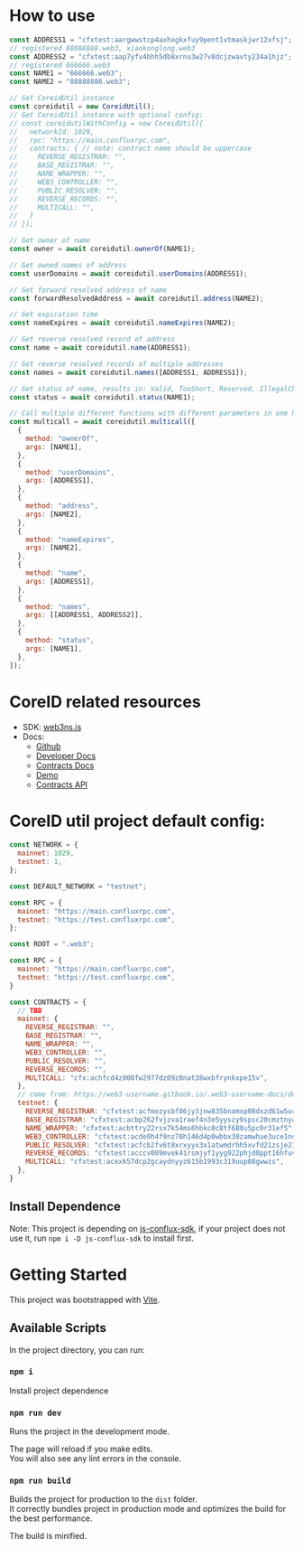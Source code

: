 # How to use
```javascript
const ADDRESS1 = "cfxtest:aargwwstcp4axhxgkxfuy9pent1vtmaskjwr12xfsj"; 
// registered 88888888.web3, xiaokonglong.web3
const ADDRESS2 = "cfxtest:aap7yfv4bhh5db8xrnu3w27v8dcjzwavty234a1hjz"; 
// registered 666666.web3
const NAME1 = "666666.web3";
const NAME2 = "88888888.web3";

// Get CoreidUtil instance
const coreidutil = new CoreidUtil();
// Get CoreidUtil instance with optional config:
// const coreidutilWithConfig = new CoreidUtil({
//   networkId: 1029,
//   rpc: "https://main.confluxrpc.com",
//   contracts: { // note: contract name should be uppercase
//     REVERSE_REGISTRAR: "",
//     BASE_REGISTRAR: "",
//     NAME_WRAPPER: "",
//     WEB3_CONTROLLER: "",
//     PUBLIC_RESOLVER: "",
//     REVERSE_RECORDS: "",
//     MULTICALL: "",
//   }
// });

// Get owner of name
const owner = await coreidutil.ownerOf(NAME1);

// Get owned names of address
const userDomains = await coreidutil.userDomains(ADDRESS1);

// Get forward resolved address of name
const forwardResolvedAddress = await coreidutil.address(NAME2);

// Get expiration time
const nameExpires = await coreidutil.nameExpires(NAME2);

// Get reverse resolved record of address
const name = await coreidutil.name(ADDRESS1);

// Get reverse resolved records of multiple addresses
const names = await coreidutil.names([ADDRESS1, ADDRESS1]);

// Get status of name, results in: Valid, TooShort, Reserved, IllegalChar, Locked, Registered, SoldOut
const status = await coreidutil.status(NAME1);

// Call multiple different functions with different parameters in one RPC call
const multicall = await coreidutil.multicall([
  {
    method: "ownerOf",
    args: [NAME1],
  },
  {
    method: "userDomains",
    args: [ADDRESS1],
  },
  {
    method: "address",
    args: [NAME2],
  },
  {
    method: "nameExpires",
    args: [NAME2],
  },
  {
    method: "name",
    args: [ADDRESS1],
  },
  {
    method: "names",
    args: [[ADDRESS1, ADDRESS2]],
  },
  {
    method: "status",
    args: [NAME1],
  },
]);
```

# CoreID related resources

- SDK: [web3ns.js](https://github.com/web3-identity/web3ns.js)
- Docs: 
  - [Github](https://github.com/web3-identity/cns-contracts)
  - [Developer Docs](https://web3-username.gitbook.io)
  - [Contracts Docs](https://github.com/web3-identity/cns-contracts/tree/master/docs)
  - [Demo](https://github.com/zctocm/cns-demo)
  - [Contracts API](https://github.com/web3-identity/cns-contracts/blob/master/docs/index.md#solidity-api)
  
# CoreID util project default config:
```javascript
const NETWORK = {
  mainnet: 1029,
  testnet: 1,
};

const DEFAULT_NETWORK = "testnet";

const RPC = {
  mainnet: "https://main.confluxrpc.com",
  testnet: "https://test.confluxrpc.com",
};

const ROOT = ".web3";

const RPC = {
  mainnet: "https://main.confluxrpc.com",
  testnet: "https://test.confluxrpc.com",
}

const CONTRACTS = {
  // TBD
  mainnet: {
    REVERSE_REGISTRAR: "",
    BASE_REGISTRAR: "",
    NAME_WRAPPER: "",
    WEB3_CONTROLLER: "",
    PUBLIC_RESOLVER: "",
    REVERSE_RECORDS: "",
    MULTICALL: "cfx:achfcd4z000fw2977dz09z8nat38wxbfrynkxpe15v",
  },
  // come from: https://web3-username.gitbook.io/.web3-username-docs/deployment#testnet
  testnet: {
    REVERSE_REGISTRAR: "cfxtest:acfmezysbf86jy3jnw835bnamxp08dxzd61w5ur8hy",
    BASE_REGISTRAR: "cfxtest:acbp262fvjzva1raef4n3e5yyszy9spsc20cmztnya",
    NAME_WRAPPER: "cfxtest:acbttry22rsx7k54ms6hbkc0c8tf680u5pc0r31ef5",
    WEB3_CONTROLLER: "cfxtest:acde0h4f9nz70h146d4p0wbbx38zamwhue3uce1ndt",
    PUBLIC_RESOLVER: "cfxtest:acfcb2fv6t8xrxyyx3x1atwmdrhh5xvfd21zsje216",
    REVERSE_RECORDS: "cfxtest:acccv089mvek41rsmjyf1yyg922phjd0ppt16hfuv1",
    MULTICALL: "cfxtest:acexk57dcp2gcaydnyyz615b1993c319uup08gwwzs",
  },
}
```

## Install Dependence
Note: This project is depending on [js-conflux-sdk](https://www.npmjs.com/package/js-conflux-sdk), if your project does not use it, run `npm i -D js-conflux-sdk` to install first.

# Getting Started

This project was bootstrapped with [Vite](https://cn.vitejs.dev/guide/#scaffolding-your-first-vite-project).

## Available Scripts

In the project directory, you can run:

### `npm i`

Install project dependence

### `npm run dev`

Runs the project in the development mode.

The page will reload if you make edits.\
You will also see any lint errors in the console.

### `npm run build`

Builds the project for production to the `dist` folder.\
It correctly bundles project in production mode and optimizes the build for the best performance.

The build is minified.